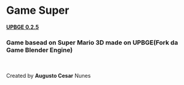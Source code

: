 # **Game Super**
**[UPBGE 0.2.5](https://github.com/UPBGE/upbge)**
<br/>
### Game basead on Super Mario 3D made on UPBGE(Fork da Game Blender Engine)


<br/><br/>
Created by **Augusto Cesar** Nunes